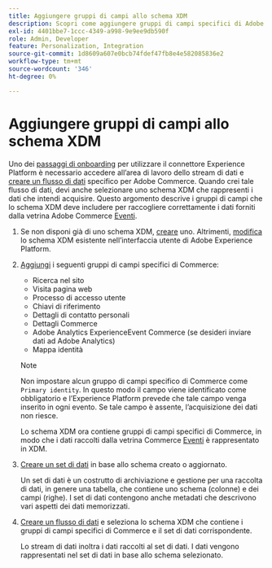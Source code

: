 ```yaml
---
title: Aggiungere gruppi di campi allo schema XDM
description: Scopri come aggiungere gruppi di campi specifici di Adobe Commerce a uno schema XDM.
exl-id: 4401bbe7-1ccc-4349-a998-9e9ee9db590f
role: Admin, Developer
feature: Personalization, Integration
source-git-commit: 1d8609a607e0bcb74fdef47fb8e4e582085836e2
workflow-type: tm+mt
source-wordcount: '346'
ht-degree: 0%

---
```


# Aggiungere gruppi di campi allo schema XDM

Uno dei [passaggi di onboarding](overview.md#onboarding-steps) per utilizzare il connettore Experience Platform è necessario accedere all’area di lavoro dello stream di dati e [creare un flusso di dati](https://experienceleague.adobe.com/docs/experience-platform/edge/datastreams/overview.html) specifico per Adobe Commerce. Quando crei tale flusso di dati, devi anche selezionare uno schema XDM che rappresenti i dati che intendi acquisire. Questo argomento descrive i gruppi di campi che lo schema XDM deve includere per raccogliere correttamente i dati forniti dalla vetrina Adobe Commerce [Eventi](events.md).

1. Se non disponi già di uno schema XDM, [creare](https://experienceleague.adobe.com/docs/experience-platform/xdm/ui/resources/schemas.html#create) uno. Altrimenti, [modifica](https://experienceleague.adobe.com/docs/experience-platform/xdm/ui/resources/schemas.html#edit) lo schema XDM esistente nell’interfaccia utente di Adobe Experience Platform.

1. [Aggiungi](https://experienceleague.adobe.com/docs/experience-platform/xdm/ui/resources/schemas.html#add-field-groups) i seguenti gruppi di campi specifici di Commerce:

   - Ricerca nel sito
   - Visita pagina web
   - Processo di accesso utente
   - Chiavi di riferimento
   - Dettagli di contatto personali
   - Dettagli Commerce
   - Adobe Analytics ExperienceEvent Commerce (se desideri inviare dati ad Adobe Analytics)
   - Mappa identità

   >[!NOTE]
   >
   > Non impostare alcun gruppo di campi specifico di Commerce come `Primary identity`. In questo modo il campo viene identificato come obbligatorio e l’Experience Platform prevede che tale campo venga inserito in ogni evento. Se tale campo è assente, l’acquisizione dei dati non riesce.

   Lo schema XDM ora contiene gruppi di campi specifici di Commerce, in modo che i dati raccolti dalla vetrina Commerce [Eventi](events.md) è rappresentato in XDM.

1. [Creare un set di dati](https://experienceleague.adobe.com/docs/platform-learn/implement-mobile-sdk/experience-cloud/platform.html#create-a-dataset) in base allo schema creato o aggiornato.

   Un set di dati è un costrutto di archiviazione e gestione per una raccolta di dati, in genere una tabella, che contiene uno schema (colonne) e dei campi (righe). I set di dati contengono anche metadati che descrivono vari aspetti dei dati memorizzati.

1. [Creare un flusso di dati](https://experienceleague.adobe.com/docs/experience-platform/edge/datastreams/overview.html) e seleziona lo schema XDM che contiene i gruppi di campi specifici di Commerce e il set di dati corrispondente.

   Lo stream di dati inoltra i dati raccolti al set di dati. I dati vengono rappresentati nel set di dati in base allo schema selezionato.
